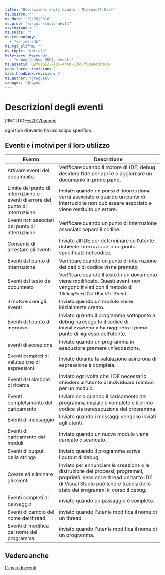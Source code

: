 ```yaml
---
title: "Descrizioni degli eventi | Microsoft Docs"
ms.custom: ""
ms.date: "12/05/2016"
ms.prod: "visual-studio-dev14"
ms.reviewer: ""
ms.suite: ""
ms.technology: 
  - "vs-ide-sdk"
ms.tgt_pltfrm: ""
ms.topic: "article"
helpviewer_keywords: 
  - "debug [debug SDK], eventi"
ms.assetid: 09f61652-7e16-4bb0-8055-f61a84bf384e
caps.latest.revision: 7
caps.handback.revision: 7
ms.author: "gregvanl"
manager: "ghogen"
---
```

# Descrizioni degli eventi
[!INCLUDE[vs2017banner](../../code-quality/includes/vs2017banner.md)]

ogni tipo di evento ha uno scopo specifico.  
  
## Eventi e i motivi per il loro utilizzo  
  
|Evento|Descrizione|  
|------------|-----------------|  
|Attivare eventi del documento|Verificare quando il motore di \(DE\) debug desidera l'ide per aprire o aggiornare un documento in primo piano.|  
|Limite del punto di interruzione o eventi di errore del punto di interruzione|Inviato quando un punto di interruzione verrà associato o quando un punto di interruzione non può essere associato e viene restituito un errore.|  
|Eventi non associati del punto di interruzione|Verificare quando un punto di interruzione associato separa il codice.|  
|Consente di arrestare gli eventi|Inviato all'IDE per determinare se l'utente richieste interruzione in un punto specificato nel codice.|  
|Eventi del punto di interruzione|Verificare quando un punto di interruzione dei dati o di codice viene premuto.|  
|Eventi del testo del documento|Verificare quando il testo in un documento viene modificato.  Questi eventi non vengono inviati con il metodo di `IDebugEventCallBack2::Event` .|  
|il motore crea gli eventi|Inviato quando un modulo viene inizialmente creato.|  
|Eventi del punto di ingresso|Inviato quando il programma sottoposto a debug ha eseguito il codice di inizializzazione e ha raggiunto il primo punto di ingresso dell'utente.|  
|eventi di eccezione|Inviato quando un programma in esecuzione premere un'eccezione.|  
|Eventi completi di valutazione di espressioni|Inviato durante la valutazione asincrona di espressione è completa.|  
|Eventi del simbolo di ricerca|Inviato ogni volta che il DE necessario chiedere all'utente di individuare i simboli per un modulo.|  
|Eventi completamento del caricamento|Inviato solo quando il caricamento del programma iniziale è completo e il primo codice sta peresecuzione del programma.|  
|Eventi di messaggio|Inviato quando i messaggi vengono inviati agli utenti.|  
|Eventi di caricamento dei moduli|Inviato quando un nuovo modulo viene caricato o scaricato.|  
|Eventi di output della stringa|inviato quando il programma scrive l'output di debug.|  
|Creare ed eliminare gli eventi|Inviato per annunciare la creazione o la distruzione dei processi, programmi, proprietà, sessioni e thread pertanto IDE di Visual Studio può tenere traccia dello stato dei programmi in corso il debug.|  
|Eventi completi di passaggio|inviato quando un passaggio è completo.|  
|Eventi di cambio del nome del thread|inviato quando l'utente modifica il nome di un thread.|  
|Eventi di modifica del nome del programma|inviato quando l'utente modifica il nome di un programma.|  
  
## Vedere anche  
 [L'invio di eventi](../../extensibility/debugger/sending-events.md)